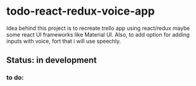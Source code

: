 # todo-react-redux-voice-app

Idea behind this project is to recreate trello app using react/redux maybe some react UI frameworks like Material UI. Also, to add option for adding inputs with voice, fort that
i will use speechly.

## Status: in development

### to do:
